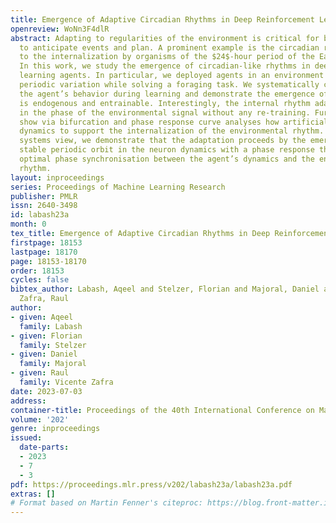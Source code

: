 ```yaml
---
title: Emergence of Adaptive Circadian Rhythms in Deep Reinforcement Learning
openreview: WoNn3F4dlR
abstract: Adapting to regularities of the environment is critical for biological organisms
  to anticipate events and plan. A prominent example is the circadian rhythm corresponding
  to the internalization by organisms of the $24$-hour period of the Earth’s rotation.
  In this work, we study the emergence of circadian-like rhythms in deep reinforcement
  learning agents. In particular, we deployed agents in an environment with a reliable
  periodic variation while solving a foraging task. We systematically characterize
  the agent’s behavior during learning and demonstrate the emergence of a rhythm that
  is endogenous and entrainable. Interestingly, the internal rhythm adapts to shifts
  in the phase of the environmental signal without any re-training. Furthermore, we
  show via bifurcation and phase response curve analyses how artificial neurons develop
  dynamics to support the internalization of the environmental rhythm. From a dynamical
  systems view, we demonstrate that the adaptation proceeds by the emergence of a
  stable periodic orbit in the neuron dynamics with a phase response that allows an
  optimal phase synchronisation between the agent’s dynamics and the environmental
  rhythm.
layout: inproceedings
series: Proceedings of Machine Learning Research
publisher: PMLR
issn: 2640-3498
id: labash23a
month: 0
tex_title: Emergence of Adaptive Circadian Rhythms in Deep Reinforcement Learning
firstpage: 18153
lastpage: 18170
page: 18153-18170
order: 18153
cycles: false
bibtex_author: Labash, Aqeel and Stelzer, Florian and Majoral, Daniel and Vicente
  Zafra, Raul
author:
- given: Aqeel
  family: Labash
- given: Florian
  family: Stelzer
- given: Daniel
  family: Majoral
- given: Raul
  family: Vicente Zafra
date: 2023-07-03
address: 
container-title: Proceedings of the 40th International Conference on Machine Learning
volume: '202'
genre: inproceedings
issued:
  date-parts:
  - 2023
  - 7
  - 3
pdf: https://proceedings.mlr.press/v202/labash23a/labash23a.pdf
extras: []
# Format based on Martin Fenner's citeproc: https://blog.front-matter.io/posts/citeproc-yaml-for-bibliographies/
---
```

